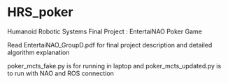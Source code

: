 # HRS_poker
Humanoid Robotic Systems Final Project : EntertaiNAO Poker Game


Read EntertaiNAO_GroupD.pdf for final project description and detailed algorithm explanation

poker_mcts_fake.py is for running in laptop and poker_mcts_updated.py is to run with NAO and ROS connection

